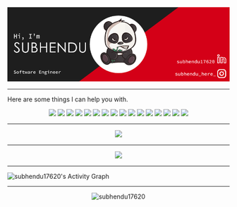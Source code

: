 
[![social banner for subhendu](https://raw.githubusercontent.com/subhendu17620/subhendu17620/master/assets/banner-compressed.png)](https://www.linkedin.com/in/subhendu17620/)


---

<p> Here are some things I can help you with. </p>

<p align="center"> 
    <img src="https://img.icons8.com/color/48/000000/typescript.png"/>     
    <img src="https://img.icons8.com/color/48/000000/javascript.png"/> 
    <img src="https://img.icons8.com/color/48/000000/python.png"/> 
    <img src="https://img.icons8.com/color/48/000000/nodejs.png"/>
    <img src="https://img.icons8.com/color/48/000000/html-5.png"/> 
    <img src="https://img.icons8.com/color/48/000000/css3.png"/> 
    <img src="https://img.icons8.com/color/48/000000/firebase.png"/>
    <img src="https://img.icons8.com/color/48/000000/mongodb.png"/>
    <img src="https://img.icons8.com/fluency/48/000000/mysql-logo.png"/>
    <img src="https://img.icons8.com/color/48/000000/react-native.png"/> 
    <img src="https://img.icons8.com/color/48/000000/gatsbyjs.png"/>
    <img src="https://img.icons8.com/color/48/000000/flutter.png"/>
    <img src="https://img.icons8.com/color/48/000000/nextjs.png"/>
    <img src="https://img.icons8.com/color/48/000000/spring-logo.png"/>
    <img src="https://img.icons8.com/color/48/000000/elasticsearch.png"/>
    <img src="https://img.icons8.com/color/48/000000/grafana.png"/>

</p>

---

<p align="center">

<img src="https://github.com/subhendu17620/subhendu17620/blob/output/github-contribution-grid-snake.svg?raw=true">

</p>

---


<p align="center">

<img src="https://github-readme-streak-stats.herokuapp.com?user=subhendu17620&theme=monokai-metallian&hide_border=true">


---
<img alt="subhendu17620's Activity Graph" src="https://activity-graph.herokuapp.com/graph?username=subhendu17620&bg_color=0D1117&color=5BCDEC&line=5BCDEC&point=FFFFFF&hide_border=true" />


</p>


---

<p align="center">
    <img src="https://komarev.com/ghpvc/?username=subhendu17620" alt="subhendu17620" />
</p>
